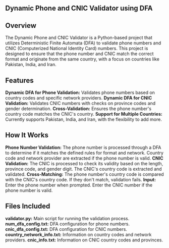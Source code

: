 ## Dynamic Phone and CNIC Validator using DFA

## Overview
The Dynamic Phone and CNIC Validator is a Python-based project that utilizes Deterministic Finite Automata (DFA) to validate phone numbers and CNIC (Computerized National Identity Card) numbers. This project is designed to ensure that the phone number and CNIC match the correct format and originate from the same country, with a focus on countries like Pakistan, India, and Iran.

## Features
**Dynamic DFA for Phone Validation:** Validates phone numbers based on country codes and specific network providers.
**Dynamic DFA for CNIC Validation:** Validates CNIC numbers with checks on province codes and gender determination.
**Cross-Validation:** Ensures the phone number's country code matches the CNIC's country.
**Support for Multiple Countries:** Currently supports Pakistan, India, and Iran, with the flexibility to add more.

## How It Works
**Phone Number Validation:** The phone number is processed through a DFA to determine if it matches the defined rules for format and network. Country code and network provider are extracted if the phone number is valid.
**CNIC Validation:** The CNIC is processed to check its validity based on the length, province code, and gender digit. The CNIC's country code is extracted and validated.
**Cross-Matching:** The phone number's country code is compared with the CNIC's country code. If they don't match, validation fails.
**Input:** Enter the phone number when prompted. Enter the CNIC number if the phone number is valid.

## Files Included
**validator.py:** Main script for running the validation process.
**num_dfa_config.txt:** DFA configuration for phone numbers.
**cnic_dfa_config.txt:** DFA configuration for CNIC numbers.
**country_network_info.txt:** Information on country codes and network providers.
**cnic_info.txt:** Information on CNIC country codes and provinces.
